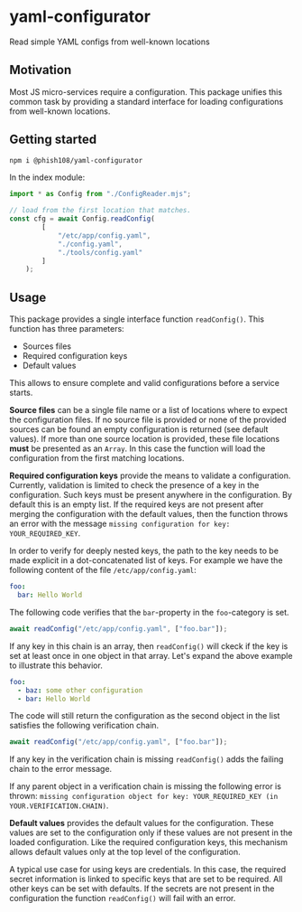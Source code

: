 # yaml-configurator
Read simple YAML configs from well-known locations

## Motivation

Most JS micro-services require a configuration. This package unifies this common task by providing a standard interface for loading configurations from well-known locations.

## Getting started

```bash
npm i @phish108/yaml-configurator
```

In the index module: 

```js
import * as Config from "./ConfigReader.mjs";

// load from the first location that matches.
const cfg = await Config.readConfig(
        [
            "/etc/app/config.yaml",
            "./config.yaml", 
            "./tools/config.yaml"
        ]
    );
```

## Usage

This package provides a single interface function `readConfig()`. This function has three parameters: 
- Sources files
- Required configuration keys
- Default values

This allows to ensure complete and valid configurations before a service starts. 

**Source files** can be a single file name or a list of locations where to expect the configuration files. If no source file is provided or none of the provided sources can be found an empty configuration is returned (see default values). If more than one source location is provided, these file locations **must** be presented as an `Array`. In this case the function will load the configuration from the first matching locations.

**Required configuration keys** provide the means to validate a configuration. Currently, validation is limited to check the presence of a key in the configuration. Such keys must be present anywhere in the configuration. By default this is an empty list. If the required keys are not present after merging the configuration with the default values, then the function throws an error with the message `missing configuration for key: YOUR_REQUIRED_KEY`.

In order to verify for deeply nested keys, the path to the key needs to be made explicit in a dot-concatenated list of keys. For example we have the following content of the file `/etc/app/config.yaml`: 

```YAML
foo:
  bar: Hello World
```

The following code verifies that the `bar`-property in the `foo`-category is set. 

```js 
await readConfig("/etc/app/config.yaml", ["foo.bar"]);
```

If any key in this chain is an array, then `readConfig()` will ckeck if the key is set at least once in one object in that array. Let's expand the above example to illustrate this behavior. 

```YAML
foo:
  - baz: some other configuration
  - bar: Hello World
```

The code will still return the configuration as the second object in the list satisfies the following verification chain. 

```js 
await readConfig("/etc/app/config.yaml", ["foo.bar"]);
```

If any key in the verification chain is missing `readConfig()` adds the failing chain to the error message. 

If any parent object in a verification chain is missing the following error is thrown: `missing configuration object for key: YOUR_REQUIRED_KEY (in YOUR.VERIFICATION.CHAIN)`.

**Default values** provides the default values for the configuration. These values are set to the configuration only if these values are not present in the loaded configuration. Like the required configuration keys, this mechanism allows  default values only at the top level of the configuration. 

A typical use case for using keys are credentials. In this case, the required secret information is linked to specific keys that are set to be required. All other keys can be set with defaults. If the secrets are not present in the configuration the function `readConfig()` will fail with an error.
